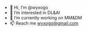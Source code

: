 - 👋 Hi, I’m @wyxogo
- 👀 I’m interested in DL&AI
- 🌱 I’m currently working on MM&DM
- 📫 Reach me wyxogo@gmail.com

<!---
This is a ✨ special ✨ repository because its `README.md` (this file) appears on your GitHub profile.
You can click the Preview link to take a look at your changes.
--->
